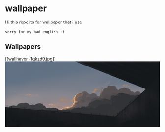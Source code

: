 # wallpaper
Hi this repo its for wallpaper that i use

`sorry for my bad english :)`

## Wallpapers

[[wallhaven-1qkzd9.jpg]]
<img src="wallhaven-1qkzd9.jpg" alt="img" align="center">
